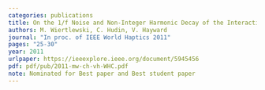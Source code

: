 ```yaml
---
categories: publications
title: On the 1/f Noise and Non-Integer Harmonic Decay of the Interaction of a Finger Sliding on Flat and Sinusoidal Surfaces
authors: M. Wiertlewski, C. Hudin, V. Hayward
journal: "In proc. of IEEE World Haptics 2011"
pages: "25-30"
year: 2011
urlpaper: https://ieeexplore.ieee.org/document/5945456
pdf: pdf/pub/2011-mw-ch-vh-WHC.pdf
note: Nominated for Best paper and Best student paper
---
```

